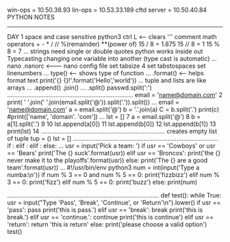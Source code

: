 win-ops = 10.50.38.93
lin-ops = 10.53.33.189
cftd server = 10.50.40.84
PYTHON NOTES
_______________________________________
DAY 1
space and case sensitive
python3
ctrl L <-- clears
''' comment
math operators + - * / // %(remainder) **(power of)
15 / 8 = 1.875
15 // 8 = 1
15 % 8 = 7
...
strings need single or double quotes
python works inside out
Typecasting changing one variable into another (type cast is automatic)
...
nano .nanorc <--- nano config file
set tabsize 4
set tabstospaces
set linenumbers
...
type() <-- shows type of function
...
.format() <-- helps format text 
print('{} {}!'.format('Hello','world'))
...
tuple and lists are like arrays
...
.append()
.join()
...
.split()
passwd.split(':')
.........................................................................
 email = 'name@domain.com'
 2 print( ' '.join(' '.join(email.split('@')).split('.')).split())
...
email = 'name@domain.com'
a = email.split('@')
b = '.'.join(a)
C = b.split('.')
print(c)
#print(['name', 'domain'. 'com'])
...
lst = []
 7 a = email.split('@')
 8 b = a[1].split('.')
 9
10 lst.append(a[0])
11 lst.append(b[0])
12 lst.append(b[1])
13 print(lst)
14
........................................................................
creates empty list of tuple
tup = ()
lst = []
....................................................................................
if <condition>:
    <indented code block>
elif <condition>:
    <indented code block>
elif <condition>:
    <indented code block>
else:
    <indented code block>
...
usr = input('Pick a team: ')
if usr == 'Cowboys' or usr == 'Bears'
     print('The {} suck'.format(usr))
 elif usr == 'Broncos':
     print('the {} never make it to the playoffs'.format(usr))
 else:
     print('The {} are a good team'.format(usr))
...
 #!/usr/bin/env python3
 num = int(input('Type a numba:\n'))
 if num % 3 == 0 and num % 5 == 0:
     print('fizzbizz')
 elif num % 3 == 0:
     print('fizz')
 elif num % 5 == 0:
     print('buzz')
 else:
     print(num)

........................................................................................
def test():
     while True:
         usr = input("Type 'Pass', 'Break', 'Continue', or 'Return'\n").lower()
         if usr == 'pass':
             pass
             print('this is pass.')
         elif usr == 'break':
             break
             print('this is break.')
         elif usr == 'continue.':
             continue
             print('this is continue')
         elif usr == 'return':
             return 'this is return'
         else:
             print('please choose a valid option')
 test()














